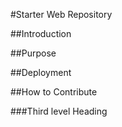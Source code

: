#Starter Web Repository

##Introduction

##Purpose

##Deployment

##How to Contribute

###Third level Heading
